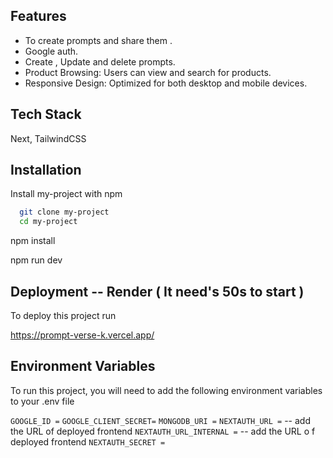 
## Features

- To create prompts and share them .
- Google auth.
- Create , Update and delete prompts.
- Product Browsing: Users can view and search for products.
- Responsive Design: Optimized for both desktop and mobile devices.

## Tech Stack

 Next, TailwindCSS


## Installation

Install my-project with npm

```bash
  git clone my-project
  cd my-project
```
  npm install

  npm run dev 
## Deployment  --  Render      ( It need's 50s to start )

To deploy this project run


  https://prompt-verse-k.vercel.app/



## Environment Variables

To run this project, you will need to add the following environment variables to your .env file

`GOOGLE_ID =`
`GOOGLE_CLIENT_SECRET=`
`MONGODB_URI =`
`NEXTAUTH_URL =`   -- add the URL of deployed frontend
`NEXTAUTH_URL_INTERNAL =`  -- add the URL o f deployed frontend
`NEXTAUTH_SECRET =`
